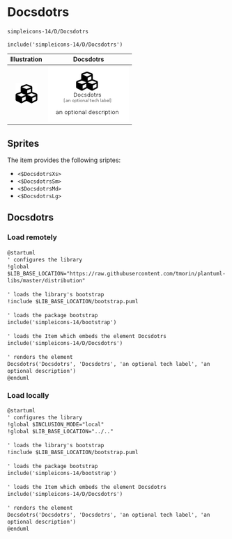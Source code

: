 # Docsdotrs


```text
simpleicons-14/D/Docsdotrs
```

```text
include('simpleicons-14/D/Docsdotrs')
```



| Illustration | Docsdotrs |
| :---: | :---: |
| ![illustration for Illustration](../../simpleicons-14/D/Docsdotrs.png) | ![illustration for Docsdotrs](../../simpleicons-14/D/Docsdotrs.Local.png) |



## Sprites
The item provides the following sriptes:

- `<$DocsdotrsXs>`
- `<$DocsdotrsSm>`
- `<$DocsdotrsMd>`
- `<$DocsdotrsLg>`





## Docsdotrs

### Load remotely
```plantuml
@startuml
' configures the library
!global $LIB_BASE_LOCATION="https://raw.githubusercontent.com/tmorin/plantuml-libs/master/distribution"

' loads the library's bootstrap
!include $LIB_BASE_LOCATION/bootstrap.puml

' loads the package bootstrap
include('simpleicons-14/bootstrap')

' loads the Item which embeds the element Docsdotrs
include('simpleicons-14/D/Docsdotrs')

' renders the element
Docsdotrs('Docsdotrs', 'Docsdotrs', 'an optional tech label', 'an optional description')
@enduml
```

### Load locally
```plantuml
@startuml
' configures the library
!global $INCLUSION_MODE="local"
!global $LIB_BASE_LOCATION="../.."

' loads the library's bootstrap
!include $LIB_BASE_LOCATION/bootstrap.puml

' loads the package bootstrap
include('simpleicons-14/bootstrap')

' loads the Item which embeds the element Docsdotrs
include('simpleicons-14/D/Docsdotrs')

' renders the element
Docsdotrs('Docsdotrs', 'Docsdotrs', 'an optional tech label', 'an optional description')
@enduml
```

